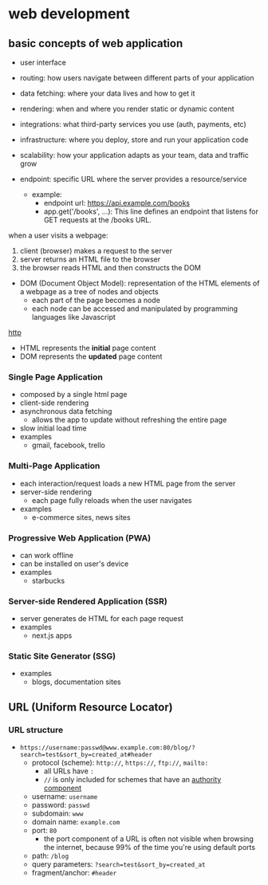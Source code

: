 
# web development

## basic concepts of web application

- user interface
- routing: how users navigate between different parts of your application
- data fetching: where your data lives and how to get it
- rendering: when and where you render static or dynamic content
- integrations: what third-party services you use (auth, payments, etc)
- infrastructure: where you deploy, store and run your application code
- scalability: how your application adapts as your team, data and traffic grow

- endpoint: specific URL where the server provides a resource/service
  - example:
    - endpoint url: https://api.example.com/books
    - app.get('/books', ...): This line defines an endpoint that listens for GET requests at the /books URL.

when a user visits a webpage:
1. client (browser) makes a request to the server
2. server returns an HTML file to the browser
3. the browser reads HTML and then constructs the DOM
  - DOM (Document Object Model): representation of the HTML elements of a webpage as a tree of nodes and objects
    - each part of the page becomes a node
    - each node can be accessed and manipulated by programming languages like Javascript

[http](/networking.md#http-(hypertext-transfer-protocol))

- HTML represents the **initial** page content
- DOM represents the **updated** page content

### Single Page Application

- composed by a single html page
- client-side rendering
- asynchronous data fetching
  - allows the app to update without refreshing the entire page
- slow initial load time
- examples
  - gmail, facebook, trello

### Multi-Page Application

- each interaction/request loads a new HTML page from the server
- server-side rendering
  - each page fully reloads when the user navigates
- examples
  - e-commerce sites, news sites

### Progressive Web Application (PWA)

- can work offline
- can be installed on user's device
- examples
  - starbucks

### Server-side Rendered Application (SSR)

- server generates de HTML for each page request
- examples
  - next.js apps

### Static Site Generator (SSG)

- examples
  - blogs, documentation sites

## URL (Uniform Resource Locator)

### URL structure

- `https://username:passwd@www.example.com:80/blog/?search=test&sort_by=created_at#header`
  - protocol (scheme): `http://`, `https://`, `ftp://`, `mailto:`
    - all URLs have `:`
    - `//` is only included for schemes that have an [authority component](https://www.rfc-editor.org/rfc/rfc3986#section-3.2)
  - username: `username`
  - password: `passwd`
  - subdomain: `www`
  - domain name: `example.com`
  - port: `80`
    - the port component of a URL is often not visible when browsing the internet, because 99% of the time you're using default ports
  - path: `/blog`
  - query parameters: `?search=test&sort_by=created_at`
  - fragment/anchor: `#header`

